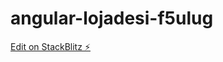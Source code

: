 # angular-lojadesi-f5ulug

[Edit on StackBlitz ⚡️](https://stackblitz.com/edit/angular-lojadesi-f5ulug)